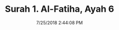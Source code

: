 ---
title       : "Surah 1. Al-Fatiha, Ayah 6"
date        : 7/25/2018 2:44:08 PM
draft       : false
type        : "quran"
layout      : "compare"
BookCode    : "CMP"
SurahNumber : "1"
AyahNumber  : "6"
TotalAyah   : "7"
---